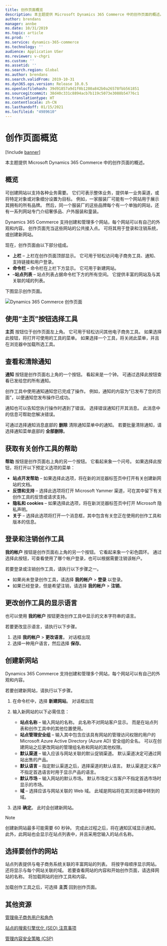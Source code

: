 ```yaml
---
title: 创作页面概览
description: 本主题提供 Microsoft Dynamics 365 Commerce 中的创作页面的概述。
author: brendans
manager: annbe
ms.date: 10/31/2019
ms.topic: article
ms.prod: ''
ms.service: dynamics-365-commerce
ms.technology: ''
audience: Application USer
ms.reviewer: v-chgri
ms.custom: ''
ms.assetid: ''
ms.search.region: Global
ms.author: brendans
ms.search.validFrom: 2019-10-31
ms.dyn365.ops.version: Release 10.0.5
ms.openlocfilehash: 39d91857a9d1f0b1280a842b0a26578fbb561851
ms.sourcegitcommit: 38d40c331c8894acb7b119c5073e3088b54776c1
ms.translationtype: HT
ms.contentlocale: zh-CN
ms.lasthandoff: 01/15/2021
ms.locfileid: "4989610"
---
```

# <a name="authoring-page-overview"></a>创作页面概览

  
 [!include [banner](includes/banner.md)]

本主题提供 Microsoft Dynamics 365 Commerce 中的创作页面的概述。

## <a name="overview"></a>概览

可创建网站以支持各种业务需要。 它们可表示整体业务，提供单一业务渠道，或将特定对象或对象细分设置为目标。 例如，一家服装厂可能有一个网站用于展示其拥有的所有品牌。 然后，同一个服装厂的这些品牌每个有一个单独的网站，还有一系列网站专门介绍奢侈品、户外服装和童装。

Dynamics 365 Commerce 支持创建和管理多个网站，每个网站可以有自己的外观和内容。 创作页面充当这些网站的公共接入点。 可将其用于登录和注销系统，或创建新网站。

现在，创作页面由以下部分组成。

- **上栏** – 上栏在创作页面顶部显示。 它可用于轻松访问电子商务工具、通知、支持链接和用户登录。
- **命令栏** – 命令栏在上栏下方显示。 它可用于新建网站。
- –**站点列表** – 站点列表占据命令栏下方的所有空间。 它提供丰富的网站及与其关联的域的列表。

下图显示创作页面。

![Dynamics 365 Commerce 创作页面](../commerce/media/authoring_tools_01.png)

## <a name="use-the-home-button-to-select-a-tool"></a>使用“主页”按钮选择工具

**主页** 按钮位于创作页面左上角。 它可用于轻松访问其他电子商务工具。 如果选择此按钮，将打开可使用的工具的菜单。 如果选择一个工具，将关闭此菜单，并且在浏览器中加载所选工具。

## <a name="view-and-clear-notifications"></a>查看和清除通知

**通知** 按钮是创作页面右上角的一个按钮。 看起来是一个钟。 可通过选择此按钮查看已发给您的所有通知。

创作工具中使用通知通知您已完成了操作。 例如，通知的内容为“已发布了您的页面”，以便通知您发布操作已成功。

通知也可以告知您执行操作时遇到了错误。 选择错误通知打开其消息。 此消息中的信息可帮助您解决错误。

可通过选择通知消息底部的 **删除** 清除通知菜单中的通知。 若要批量清除通知，请选择通知菜单底部的 **全部删除**。

## <a name="get-help-with-the-authoring-tool"></a>获取有关创作工具的帮助

**帮助** 按钮是创作页面右上角的另一个按钮。 它看起来象一个问号。 如果选择此按钮，将打开以下预定义选项的菜单：

- **站点开发帮助** – 如果选择此选项，将在新的浏览器标签页中打开有关创建新网站的文档。
- **反馈和支持** – 选择此选项将打开 Microsoft Yammer 渠道，可在其中留下有关创作工具的反馈或请求支持。
- **隐私和 cookies** – 如果选择此选项，将在新浏览器标签页中打开 Microsoft 隐私声明。
- **关于** – 选择此选项将打开一个消息框，其中包含有关您正在使用的创作工具和版本的信息。

## <a name="sign-in-to-and-out-of-the-authoring-tool"></a>登录和注销创作工具

**我的帐户** 按钮是创作页面右上角的另一个按钮。 它看起来象一个彩色圆环。 通过选择此按钮，可查看使用了哪个帐户登录，也可以根据需要注销该帐户。

若要登录或注销创作工具，请执行以下步骤之一。

- 如果尚未登录创作工具，请选择 **我的帐户** \> **登录** 以登录。
- 如果已经登录，但是希望注销，请选择 **我的帐户** \> **注销**。

## <a name="change-the-display-language-of-the-authoring-tool"></a>更改创作工具的显示语言

也可以使用 **我的帐户** 按钮更改创作工具中显示的文本字符串的语言。

若要更改显示语言，请执行以下步骤。

1. 选择 **我的帐户** \> **更改语言**。 对话框出现
1. 选择一种用户语言，然后选择 **保存**。

## <a name="create-a-new-website"></a>创建新网站

Dynamics 365 Commerce 支持创建和管理多个网站，每个网站可以有自己的外观和内容。

若要创建新网站，请执行以下步骤。

1. 在命令栏中，选择 **新建网站**。 对话框出现
2. 输入新网站的以下必需信息：

    - **站点名称** – 输入网站的名称。 此名称不对网站客户显示。 而是在站点列表和创作工具中的其他位置使用。
    - **站点管理安全组** – 输入其中包含应该具有网站的管理访问权限的用户的 Microsoft Azure Active Directory (Azure AD) 安全组的全名。 可以在创建网站之后更改网站的管理组名称和网站的其他权限。
    - **默认渠道** – 输入应该与网站关联的默认促销渠道。 默认渠道决定可通过网站出售的产品。
    - **默认语言** – 指定默认渠道之后，选择渠道的默认语言。 默认渠道定义客户不指定首选语言时用于显示产品的语言。
    - **默认市场** – 输入网站的默认市场。 默认市场定义当客户不指定首选市场时显示的市场。
    - **域** – 选择应该与网站关联的 Web 域。 此域是网站将在其浏览器中转到的域。

1. 选择 **确定**。 此时会创建新网站。

> [!NOTE]
> 创建新网站最多可能需要 60 秒钟。 完成此过程之后，将在通知区域显示通知。 此外，此网站也会显示在站点列表中，并且采用您输入的站点名称。

## <a name="select-a-website-to-author"></a>选择要创作的网站

站点列表提供与电子商务系统关联的丰富网站的列表。 将按字母顺序显示网站。 还将显示与每个网站关联的域。 若要查看网站的内容和开始创作页面，请选择网站的名称。 将加载网站的创作工具和内容。

加载创作工具之后，可选择 **主页** 回到创作页面。

## <a name="additional-resources"></a>其他资源

[管理电子商务用户和角色](manage-ecommerce-users-roles.md)

[站点的搜索引擎优化 (SEO) 注意事项](search-engine-optimization-considerations.md)

[管理内容安全策略 (CSP)](manage-csp.md)
